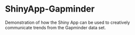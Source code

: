 # ShinyApp-Gapminder

Demonstration of how the Shiny App can be used to creatively communicate trends from the Gapminder data set.
